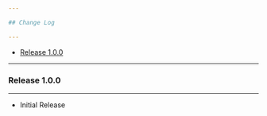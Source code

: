 ```yaml
---

## Change Log

---
```

- [Release 1.0.0](#release-100)

---

### Release 1.0.0

---

- Initial Release
